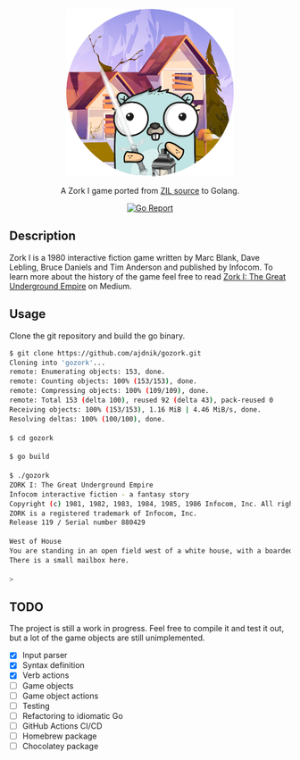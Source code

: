 <p align="center">
  <img width="300" src="assets/logo.png" alt="GoZork Logo" />
</p>
<p align="center">A Zork I game ported from <a href="https://github.com/historicalsource/zork1" target="_blank">ZIL source</a> to Golang.</p>
<p align="center">
  <a href="https://goreportcard.com/report/github.com/ajdnik/gozork" target="_blank"><img src="https://goreportcard.com/badge/github.com/ajdnik/gozork" alt="Go Report" /></a>
</p>

## Description

Zork I is a 1980 interactive fiction game written by Marc Blank, Dave Lebling, Bruce Daniels and Tim Anderson and published by Infocom. To learn more about the history of the game feel free to read [Zork I: The Great Underground Empire](https://medium.com/@r.ajdnik/zork-the-great-underground-empire-cda94623861c) on Medium.

## Usage

Clone the git repository and build the go binary.

```bash
$ git clone https://github.com/ajdnik/gozork.git
Cloning into 'gozork'...
remote: Enumerating objects: 153, done.
remote: Counting objects: 100% (153/153), done.
remote: Compressing objects: 100% (109/109), done.
remote: Total 153 (delta 100), reused 92 (delta 43), pack-reused 0
Receiving objects: 100% (153/153), 1.16 MiB | 4.46 MiB/s, done.
Resolving deltas: 100% (100/100), done.

$ cd gozork

$ go build

$ ./gozork
ZORK I: The Great Underground Empire
Infocom interactive fiction - a fantasy story
Copyright (c) 1981, 1982, 1983, 1984, 1985, 1986 Infocom, Inc. All rights reserved.
ZORK is a registered trademark of Infocom, Inc.
Release 119 / Serial number 880429

West of House
You are standing in an open field west of a white house, with a boarded front door.
There is a small mailbox here.

>
```

## TODO

The project is still a work in progress. Feel free to compile it and test it out, but a lot of the game objects are still unimplemented.

- [x] Input parser
- [x] Syntax definition
- [x] Verb actions
- [ ] Game objects
- [ ] Game object actions
- [ ] Testing
- [ ] Refactoring to idiomatic Go
- [ ] GitHub Actions CI/CD
- [ ] Homebrew package
- [ ] Chocolatey package
